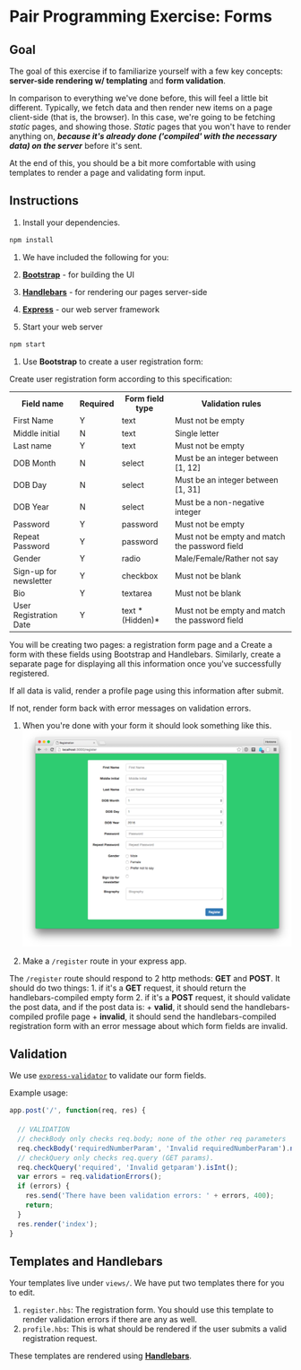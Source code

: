 # Pair Programming Exercise: Forms

## Goal

The goal of this exercise if to familiarize yourself with a few key concepts: **server-side rendering w/ templating** and **form validation**.

In comparison to everything we've done before, this will feel a little bit 
different. Typically, we fetch data and then render new items on a page 
client-side (that is, the browser). In this case, we're going to be fetching 
*static* pages, and showing those. *Static* pages that you won't have to render 
anything on, ***because it's already done ('compiled' with the necessary data) 
on the server*** before it's sent.

At the end of this, you should be a bit more comfortable with using templates to 
render a page and validating form input.

## Instructions

1. Install your dependencies.

  ```bash
  npm install
  ```

1. We have included the following for you:
  1. [**Bootstrap**](https://www.npmjs.com/package/bootstrap) - for building the UI
  1. [**Handlebars**](https://www.npmjs.com/package/handlebars) - for rendering our pages server-side
  1. [**Express**](https://www.npmjs.com/package/express) - our web server framework

1. Start your web server

  ```bash
  npm start
  ```

1. Use **Bootstrap** to create a user registration form:

  Create user registration form according to this specification:

  <table>
    <tr>
      <th> Field name </th>
      <th> Required </th>
      <th> Form field type </th>
      <th> Validation rules </th>
    <tr>
    <tr>
      <td> First Name </td>
      <td> Y </td>
      <td> text </td>
      <td> Must not be empty </td>
    </tr>
    <tr>
      <td> Middle initial </td>
      <td> N </td>
      <td> text </td>
      <td> Single letter </td>
    </tr>
    <tr>
      <td> Last name </td>
      <td> Y </td>
      <td> text </td>
      <td> Must not be empty </td>
    </tr>
    <tr>
      <td> DOB Month </td>
      <td> N </td>
      <td> select </td>
      <td> Must be an integer between [1, 12] </td>
    </tr>
    <tr>
      <td> DOB Day </td>
      <td> N </td>
      <td> select </td>
      <td> Must be an integer between [1, 31] </td>
    </tr>
    <tr>
      <td> DOB Year </td>
      <td> N </td>
      <td> select </td>
      <td> Must be a non-negative integer </td>
    </tr>
    <tr>
      <td> Password </td>
      <td> Y </td>
      <td> password </td>
      <td> Must not be empty </td>
    </tr>
    <tr>
      <td> Repeat Password </td>
      <td> Y </td>
      <td> password </td>
      <td> Must not be empty and match the password field </td>
    </tr>
    <tr>
      <td> Gender </td>
      <td> Y </td>
      <td> radio </td>
      <td> Male/Female/Rather not say </td>
    </tr>
    <tr>
      <td> Sign-up for newsletter </td>
      <td> Y </td>
      <td> checkbox </td>
      <td> Must not be blank </td>
    </tr>
    <tr>
      <td> Bio </td>
      <td> Y </td>
      <td> textarea </td>
      <td> Must not be blank </td>
    </tr>
    <tr>
      <td> User Registration Date </td>
      <td> Y </td>
      <td> text *(Hidden)* </td>
      <td> Must not be empty and match the password field </td>
    </tr>
  <table>

  You will be creating two pages: a registration form page and a
  Create a form with these fields using Bootstrap and Handlebars. Similarly, create a separate page for displaying all this information once you've successfully registered.

  If all data is valid, render a profile page using this information after submit.

  If not, render form back with error messages on validation errors.
1. When you're done with your form it should look something like this.
  ![](img/form.png)

1. Make a `/register` route in your express app.

  The `/register` route should respond to 2 http methods: **GET** and **POST**. 
  It should do two things:
    1. if it's a **GET** request, it should return the handlebars-compiled empty form
    2. if it's a **POST** request, it should validate the post data, and if the post data is:
      + **valid**, it should send the handlebars-compiled profile page
      + **invalid**, it should send the handlebars-compiled registration form 
      with an error message about which form fields are invalid.

## Validation

We use [`express-validator`](https://github.com/ctavan/express-validator) to validate our form fields.

Example usage:

```javascript
app.post('/', function(req, res) {

  // VALIDATION
  // checkBody only checks req.body; none of the other req parameters
  req.checkBody('requiredNumberParam', 'Invalid requiredNumberParam').notEmpty().isInt();
  // checkQuery only checks req.query (GET params).
  req.checkQuery('required', 'Invalid getparam').isInt();
  var errors = req.validationErrors();
  if (errors) {
    res.send('There have been validation errors: ' + errors, 400);
    return;
  }
  res.render('index');
}
```

## Templates and Handlebars

Your templates live under `views/`. We have put two templates there for you to edit.

1. `register.hbs`: The registration form. You should use this template to render validation errors if there are any as well.
1. `profile.hbs`: This is what should be rendered if the user submits a valid registration request.

These templates are rendered using [**Handlebars**](http://handlebarsjs.com).

